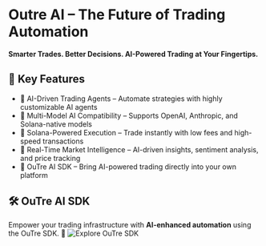 # Outre AI – The Future of Trading Automation 
**Smarter Trades. Better Decisions. AI-Powered Trading at Your Fingertips.** 


## 🌟 Key Features
- 🔹 AI-Driven Trading Agents – Automate strategies with highly customizable AI agents
- 🔹 Multi-Model AI Compatibility – Supports OpenAI, Anthropic, and Solana-native models
- 🔹 Solana-Powered Execution – Trade instantly with low fees and high-speed transactions
- 🔹 Real-Time Market Intelligence – AI-driven insights, sentiment analysis, and price tracking
- 🔹 OuTre AI SDK – Bring AI-powered trading directly into your own platform

## 🛠 OuTre AI SDK
Empower your trading infrastructure with **AI-enhanced automation** using the OuTre SDK.
🔗 ![Explore OuTre SDK](https://activity-graph.herokuapp.com/graph?username=Xaven-AI-Labs&theme=react-dark)


<!--
**Outre-AI/Outre-AI** is a ✨ _special_ ✨ repository because its `README.md` (this file) appears on your GitHub profile.

Here are some ideas to get you started:

- 🔭 I’m currently working on ...
- 🌱 I’m currently learning ...
- 👯 I’m looking to collaborate on ...
- 🤔 I’m looking for help with ...
- 💬 Ask me about ...
- 📫 How to reach me: ...
- 😄 Pronouns: ...
- ⚡ Fun fact: ...
-->
